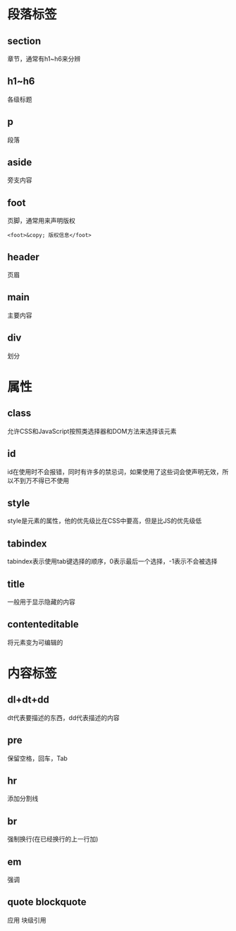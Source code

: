 # 段落标签
## section
章节，通常有h1~h6来分辨
## h1~h6
各级标题
## p
段落
## aside
旁支内容
## foot
页脚，通常用来声明版权

`<foot>&copy; 版权信息</foot>`
## header
页眉
## main
主要内容
## div
划分

# 属性
## class
允许CSS和JavaScript按照类选择器和DOM方法来选择该元素
## id
id在使用时不会报错，同时有许多的禁忌词，如果使用了这些词会使声明无效，所以不到万不得已不使用
## style
style是元素的属性，他的优先级比在CSS中要高，但是比JS的优先级低
## tabindex
tabindex表示使用tab键选择的顺序，0表示最后一个选择，-1表示不会被选择
## title
一般用于显示隐藏的内容
## contenteditable
将元素变为可编辑的

# 内容标签
## dl+dt+dd
dt代表要描述的东西，dd代表描述的内容
## pre
保留空格，回车，Tab
## hr
添加分割线
## br
强制换行(在已经换行的上一行加)
## em
强调
## quote blockquote
  应用    块级引用 